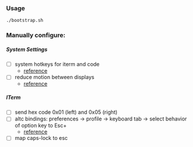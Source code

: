 ### Usage
```
./bootstrap.sh
```

### Manually configure:
##### System Settings
- [ ] system hotkeys for iterm and code
  - [reference](https://apple.stackexchange.com/a/167974)
- [ ] reduce motion between displays
  - [reference](https://apple.stackexchange.com/questions/17929/how-can-i-disable-animation-when-switching-desktops-in-lion)

##### ITerm
- [ ] send hex code 0x01 (left) and 0x05 (right)
- [ ] altc bindings: preferences -> profile -> keyboard tab -> select behavior of option key to Esc+
  - [reference](https://github.com/junegunn/fzf/issues/164)
- [ ] map caps-lock to esc
